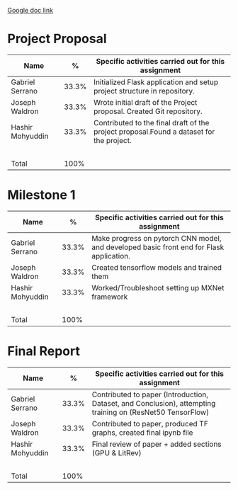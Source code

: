 [Google doc link](https://docs.google.com/document/d/18cazhAwAzokPHTNtpyJsqL0e_AU12ttewt_k00zch1A/edit?usp=sharing)

# Project Proposal

| Name             | %     | Specific activities carried out for this assignment                                     |
| ---------------- | ----- | --------------------------------------------------------------------------------------- |
| Gabriel Serrano  | 33.3% | Initialized Flask application and setup project structure in repository.                |
| Joseph Waldron   | 33.3% | Wrote initial draft of the Project proposal. Created Git repository.                    |
| Hashir Mohyuddin | 33.3% | Contributed to the final draft of the project proposal.Found a dataset for the project. |
| <br/>            | <br/> | <br/>                                                                                   |
| Total            | 100%  | <br/>                                                                                   |

# Milestone 1

| Name             | %     | Specific activities carried out for this assignment                                      |
| ---------------- | ----- | ---------------------------------------------------------------------------------------- |
| Gabriel Serrano  | 33.3% | Make progress on pytorch CNN model, and developed basic front end for Flask application. |
| Joseph Waldron   | 33.3% | Created tensorflow models and trained them                                               |
| Hashir Mohyuddin | 33.3% | Worked/Troubleshoot setting up MXNet framework                                           |
| <br/>            | <br/> | <br/>                                                                                    |
| Total            | 100%  | <br/>                                                                                    |

# Final Report

| Name             | %     | Specific activities carried out for this assignment                                                        |
| ---------------- | ----- | ---------------------------------------------------------------------------------------------------------- |
| Gabriel Serrano  | 33.3% | Contributed to paper (Introduction, Dataset, and Conclusion), attempting training on (ResNet50 TensorFlow) |
| Joseph Waldron   | 33.3% | Contributed to paper, produced TF graphs, created final ipynb file                                         |
| Hashir Mohyuddin | 33.3% | Final review of paper + added sections (GPU & LitRev)                                                      |
| <br/>            | <br/> | <br/>                                                                                                      |
| Total            | 100%  | <br/>                                                                                                      |
